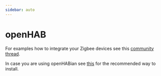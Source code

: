 ```yaml
---
sidebar: auto
---
```


# openHAB

For examples how to integrate your Zigbee devices see this [community thread](https://community.openhab.org/t/zigbee2mqtt-revisited-no-more-ugly-transformations/86362).

In case you are using openHABian see [this](../../installation/04_openhabian.md) for the recommended way to install.
